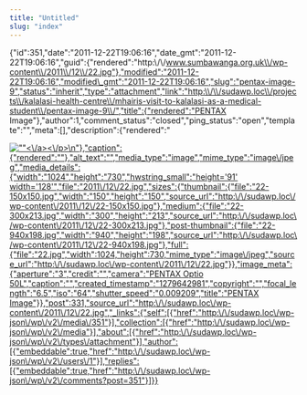 ```yaml
---
title: "Untitled"
slug: "index"
---
```


{"id":351,"date":"2011-12-22T19:06:16","date\_gmt":"2011-12-22T19:06:16","guid":{"rendered":"http:\\/\\/www.sumbawanga.org.uk\\/wp-content\\/2011\\/12\\/22.jpg"},"modified":"2011-12-22T19:06:16","modified\_gmt":"2011-12-22T19:06:16","slug":"pentax-image-9","status":"inherit","type":"attachment","link":"http:\\/\\/sudawp.loc\\/projects\\/kalalasi-health-centre\\/mhairis-visit-to-kalalasi-as-a-medical-student\\/pentax-image-9\\/","title":{"rendered":"PENTAX Image"},"author":1,"comment\_status":"closed","ping\_status":"open","template":"","meta":\[\],"description":{"rendered":"

[![\"\"](\"http:\/\/sudawp.loc\/wp-content\/2011\/12\/22-300x213.jpg\")<\\/a><\\/p>\\n"},"caption":{"rendered":""},"alt\_text":"","media\_type":"image","mime\_type":"image\\/jpeg","media\_details":{"width":"1024","height":"730","hwstring\_small":"height='91' width='128'","file":"2011\\/12\\/22.jpg","sizes":{"thumbnail":{"file":"22-150x150.jpg","width":"150","height":"150","source\_url":"http:\\/\\/sudawp.loc\\/wp-content\\/2011\\/12\\/22-150x150.jpg"},"medium":{"file":"22-300x213.jpg","width":"300","height":"213","source\_url":"http:\\/\\/sudawp.loc\\/wp-content\\/2011\\/12\\/22-300x213.jpg"},"post-thumbnail":{"file":"22-940x198.jpg","width":"940","height":"198","source\_url":"http:\\/\\/sudawp.loc\\/wp-content\\/2011\\/12\\/22-940x198.jpg"},"full":{"file":"22.jpg","width":1024,"height":730,"mime\_type":"image\\/jpeg","source\_url":"http:\\/\\/sudawp.loc\\/wp-content\\/2011\\/12\\/22.jpg"}},"image\_meta":{"aperture":"3","credit":"","camera":"PENTAX Optio 50L","caption":"","created\_timestamp":"1279642981","copyright":"","focal\_length":"6.5","iso":"64","shutter\_speed":"0.009209","title":"PENTAX Image"}},"post":331,"source\_url":"http:\\/\\/sudawp.loc\\/wp-content\\/2011\\/12\\/22.jpg","\_links":{"self":\[{"href":"http:\\/\\/sudawp.loc\\/wp-json\\/wp\\/v2\\/media\\/351"}\],"collection":\[{"href":"http:\\/\\/sudawp.loc\\/wp-json\\/wp\\/v2\\/media"}\],"about":\[{"href":"http:\\/\\/sudawp.loc\\/wp-json\\/wp\\/v2\\/types\\/attachment"}\],"author":\[{"embeddable":true,"href":"http:\\/\\/sudawp.loc\\/wp-json\\/wp\\/v2\\/users\\/1"}\],"replies":\[{"embeddable":true,"href":"http:\\/\\/sudawp.loc\\/wp-json\\/wp\\/v2\\/comments?post=351"}\]}}](http:\/\/sudawp.loc\/wp-content\/2011\/12\/22.jpg)